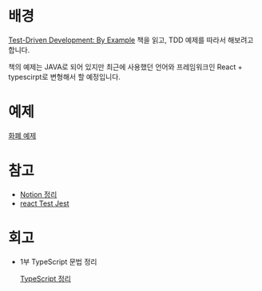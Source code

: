 # 배경

[Test-Driven Development: By Example](http://www.yes24.com/Product/Goods/12246033) 책을 읽고,  TDD 예제를 따라서 해보려고 합니다.

책의 예제는 JAVA로 되어 있지만 최근에 사용했던 언어와 프레임워크인 React + typescirpt로 변형해서 할 예정입니다.

# 예제

[화폐 예제](https://www.notion.so/e320976c95ac405185ff9b1c36505001)

# 참고

- [Notion 정리](https://www.notion.so/TDD-in-Typescript-7e281802bab04ee8983a5177b815e571)
- [react Test Jest](https://www.newline.co/@bespoyasov/how-to-write-your-first-unit-test-in-react-typescript-app--ca51d0c0)

# 회고

- 1부 TypeScript 문법 정리
    
    [TypeScript 정리](https://www.notion.so/TypeScript-2c4afc3cf57c4d8b965b530ba546a2cf)
